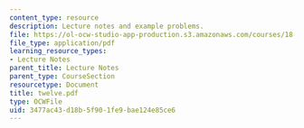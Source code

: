 ```yaml
---
content_type: resource
description: Lecture notes and example problems.
file: https://ol-ocw-studio-app-production.s3.amazonaws.com/courses/18-305-advanced-analytic-methods-in-science-and-engineering-fall-2004/3477ac43d18b5f901fe9bae124e85ce6_twelve.pdf
file_type: application/pdf
learning_resource_types:
- Lecture Notes
parent_title: Lecture Notes
parent_type: CourseSection
resourcetype: Document
title: twelve.pdf
type: OCWFile
uid: 3477ac43-d18b-5f90-1fe9-bae124e85ce6
---
```

